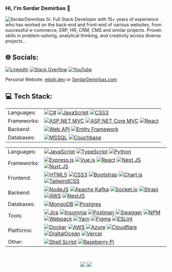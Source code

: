 ### Hi, I'm Serdar Demirbas 👋

<img src="https://komarev.com/ghpvc/?username=SerdarDemirbas&label=Profile%20views&color=0e75b6&style=flat" alt="SerdarDemirbas" />
Sr. Full Stack Developer with 15+ years of experience who has worked on the back-end and front-end of various websites, from successful e-commerce, ERP, HR, CRM, CMS and similar projects. Proven skills in problem-solving, analytical thinking, and creativity across diverse projects. .



## 🌐 Socials:
[![LinkedIn](https://img.shields.io/badge/LinkedIn-%230077B5.svg?logo=linkedin&logoColor=white)](https://linkedin.com/in/serdar-demirbas) [![Stack Overflow](https://img.shields.io/badge/-Stackoverflow-FE7A16?logo=stack-overflow&logoColor=white)](https://stackoverflow.com/users/1425766/splat1985) [![YouTube](https://img.shields.io/badge/YouTube-%23FF0000.svg?logo=YouTube&logoColor=white)](https://youtube.com/@SerdarDemirbas) 

Personal Website: [mkdir.dev](https://mkdir.dev) or [SerdarDemirbas.com](https://www.SerdarDemirbas.com.tr/)

## 💻 Tech Stack:

<table>
  <tr>
    <td valign="middle">
      <span>Languages:</span>
    </td>
    <td valign="middle">
      <a href="#"><img alt="C#" src="https://img.shields.io/badge/C%23-%23239120.svg?style=flat-square&logo=c-sharp&logoColor=white"></a>
      <a href="#"><img alt="JavaScript" src="https://img.shields.io/badge/javascript-%23323330.svg?style=flat-square&logo=javascript&logoColor=%23F7DF1E"></a>
      <a href="#"><img alt="CSS3" src="https://img.shields.io/badge/css3-%231572B6.svg?style=flat-square&logo=css3&logoColor=white"></a>
    </td>
  </tr>
  <tr>
    <td valign="middle">
      <span>Frameworks:</span>
    </td>
    <td valign="middle">
      <a href="#"><img alt="ASP.NET MVC" src="https://img.shields.io/badge/ASP.NET%20MVC-%230078D7.svg?style=flat-square&logo=dotnet&logoColor=white"></a>
      <a href="#"><img alt="ASP.NET Core MVC" src="https://img.shields.io/badge/ASP.NET%20Core-%230078D7.svg?style=flat-square&logo=dotnet&logoColor=white"></a>
      <a href="#"><img alt="React" src="https://img.shields.io/badge/react-%2320232a.svg?style=flat-square&logo=react&logoColor=%2361DAFB"></a>
    </td>
  </tr>
  <tr>
    <td valign="middle">
      <span>Backend:</span>
    </td>
    <td valign="middle">
      <a href="#"><img alt="Web API" src="https://img.shields.io/badge/Web%20API-%230078D7.svg?style=flat-square&logo=dotnet&logoColor=white"></a>
      <a href="#"><img alt="Entity Framework" src="https://img.shields.io/badge/Entity%20Framework-%230078D7.svg?style=flat-square&logo=dotnet&logoColor=white"></a>
    </td>
  </tr>
  <tr>
    <td valign="middle">
      <span>Databases:</span>
    </td>
    <td valign="middle">
      <a href="#"><img alt="MSSQL" src="https://img.shields.io/badge/MSSQL-%23CC2927.svg?style=flat-square&logo=microsoft-sql-server&logoColor=white"></a>
      <a href="#"><img alt="Couchbase" src="https://img.shields.io/badge/Couchbase-%23ED2226.svg?style=flat-square&logo=couchbase&logoColor=white"></a>
    </td>
  </tr>
</table>




<table>
  <tr>
    <td valign="middle">
      <span>Languages:</span>
    </td>
    <td valign="middle">
      <a href="#"><img alt="JavaScript" src="https://img.shields.io/badge/javascript-%23323330.svg?style=flat-square&logo=javascript&logoColor=%23F7DF1E"></a>
      <a href="#"><img alt="TypeScript" src="https://img.shields.io/badge/typescript-%23007ACC.svg?style=flat-square&logo=typescript&logoColor=white"></a>
      <a href="#"><img alt="Python" src="https://img.shields.io/badge/python-3670A0?style=flat-square&logo=python&logoColor=ffdd54"></a>
    </td>
  </tr>
  <tr>
    <td valign="middle">
      <span>Frameworks:</span>
    </td>
    <td valign="middle">
      <a href="#"><img alt="Express.js" src="https://img.shields.io/badge/express.js-%23404d59.svg?style=flat-square&logo=express&logoColor=%2361DAFB"></a>
      <a href="#"><img alt="Vue.js" src="https://img.shields.io/badge/vue.js-%2335495e.svg?style=flat-square&logo=vuedotjs&logoColor=%234FC08D"></a>
      <a href="#"><img alt="React" src="https://img.shields.io/badge/react-%2320232a.svg?style=flat-square&logo=react&logoColor=%2361DAFB"></a>
      <a href="#"><img alt="Next JS" src="https://img.shields.io/badge/Next-black?style=flat-square&logo=next.js&logoColor=white"></a>
      <a href="#"><img alt="Nuxt JS" src="https://img.shields.io/badge/Nuxt-002E3B?style=flat-square&logo=nuxt.js&logoColor=#00DC82"></a>
    </td>
  </tr>
  <tr>
    <td valign="middle">
      <span>Frontend:</span>
    </td>
    <td valign="middle">
      <a href="#"><img alt="HTML5" src="https://img.shields.io/badge/html5-%23E34F26.svg?style=flat-square&logo=html5&logoColor=white"></a>
      <a href="#"><img alt="CSS3" src="https://img.shields.io/badge/css3-%231572B6.svg?style=flat-square&logo=css3&logoColor=white"></a>
      <a href="#"><img alt="Bootstrap" src="https://img.shields.io/badge/bootstrap-%238511FA.svg?style=flat-square&logo=bootstrap&logoColor=white"></a>
      <a href="#"><img alt="Chart.js" src="https://img.shields.io/badge/chart.js-F5788D.svg?style=flat-square&logo=chart.js&logoColor=white"></a>
      <a href="#"><img alt="TailwindCSS" src="https://img.shields.io/badge/tailwindcss-%2338B2AC.svg?style=flat-square&logo=tailwind-css&logoColor=white"></a>
    </td>
  </tr>
  <tr>
    <td valign="middle">
      <span>Backend:</span>
    </td>
    <td valign="middle">
      <a href="#"><img alt="NodeJS" src="https://img.shields.io/badge/node.js-6DA55F?style=flat-square&logo=node.js&logoColor=white"></a>
      <a href="#"><img alt="Apache Kafka" src="https://img.shields.io/badge/apachekafka-231F20.svg?style=flat-square&logo=apachekafka&logoColor=white&color=%23231F20"></a>
      <a href="#"><img alt="Socket.io" src="https://img.shields.io/badge/Socket.io-black?style=flat-square&logo=socket.io&badgeColor=010101"></a>
      <a href="#"><img alt="Strapi" src="https://img.shields.io/badge/strapi-%232E7EEA.svg?style=flat-square&logo=strapi&logoColor=white"></a>
      <a href="#"><img alt="AWS" src="https://img.shields.io/badge/AWS-%23FF9900.svg?style=flat-square&logo=amazon-aws&logoColor=white"></a>
      <a href="#"><img alt="NestJS" src="https://img.shields.io/badge/nestjs-%23E0234E.svg?style=flat-square&logo=nestjs&logoColor=white"></a>
    </td>
  </tr>
  <tr>
    <td valign="middle">
      <span>Databases:</span>
    </td>
    <td valign="middle">
      <a href="#"><img alt="MongoDB" src="https://img.shields.io/badge/MongoDB-%234ea94b.svg?style=flat-square&logo=mongodb&logoColor=white"></a>
      <a href="#"><img alt="Postgres" src="https://img.shields.io/badge/postgres-%23316192.svg?style=flat-square&logo=postgresql&logoColor=white"></a>
    </td>
  </tr>
  <tr>
    <td valign="middle">
      <span>Tools:</span>
    </td>
    <td valign="middle">
      <a href="#"><img alt="Jira" src="https://img.shields.io/badge/jira-%230A0FFF.svg?style=flat-square&logo=jira&logoColor=white"></a>
      <a href="#"><img alt="Insomnia" src="https://img.shields.io/badge/Insomnia-black?style=flat-square&logo=insomnia&logoColor=5849BE"></a>
      <a href="#"><img alt="Postman" src="https://img.shields.io/badge/Postman-FF6C37?style=flat-square&logo=postman&logoColor=white"></a>
      <a href="#"><img alt="Swagger" src="https://img.shields.io/badge/-Swagger-%23Clojure?style=flat-square&logo=swagger&logoColor=white"></a>
      <a href="#"><img alt="NPM" src="https://img.shields.io/badge/NPM-%23CB3837.svg?style=flat-square&logo=npm&logoColor=white"></a>
      <a href="#"><img alt="Webpack" src="https://img.shields.io/badge/webpack-%238DD6F9.svg?style=flat-square&logo=webpack&logoColor=black"></a>
      <a href="#"><img alt="Yarn" src="https://img.shields.io/badge/yarn-%232C8EBB.svg?style=flat-square&logo=yarn&logoColor=white"></a>
      <a href="#"><img alt="Figma" src="https://img.shields.io/badge/figma-%23F24E1E.svg?style=flat-square&logo=figma&logoColor=white"></a>
      <a href="#"><img alt="ESLint" src="https://img.shields.io/badge/ESLint-4B3263?style=flat-square&logo=eslint&logoColor=white"></a>
    </td>
  </tr>
  <tr>
    <td valign="middle">
      <span>Platforms:</span>
    </td>
    <td valign="middle">
      <a href="#"><img alt="Docker" src="https://img.shields.io/badge/docker-%230db7ed.svg?style=flat-square&logo=docker&logoColor=white"></a>
      <a href="#"><img alt="AWS" src="https://img.shields.io/badge/AWS-%23FF9900.svg?style=flat-square&logo=amazon-aws&logoColor=white"></a>
      <a href="#"><img alt="Azure" src="https://img.shields.io/badge/azure-%230072C6.svg?style=flat-square&logo=microsoftazure&logoColor=white"></a>
      <a href="#"><img alt="Cloudflare" src="https://img.shields.io/badge/Cloudflare-F38020?style=flat-square&logo=Cloudflare&logoColor=white"></a>
      <a href="#"><img alt="DigitalOcean" src="https://img.shields.io/badge/DigitalOcean-%230167ff.svg?style=flat-square&logo=digitalOcean&logoColor=white"></a>
      <a href="#"><img alt="Vercel" src="https://img.shields.io/badge/vercel-%23000000.svg?style=flat-square&logo=vercel&logoColor=white"></a>
    </td>
  </tr>
  <tr>
    <td valign="middle">
      <span>Other:</span>
    </td>
    <td valign="middle">
      <a href="#"><img alt="Shell Script" src="https://img.shields.io/badge/shell_script-%23121011.svg?style=flat-square&logo=gnu-bash&logoColor=white"></a>
      <a href="#"><img alt="Raspberry Pi" src="https://img.shields.io/badge/-RaspberryPi-C51A4A?style=flat-square&logo=Raspberry-Pi"></a>
    </td>
  </tr>
</table>

</br>

<p align=center>
  <img src ="https://github-readme-stats.vercel.app/api?username=SerdarDemirbas&show_icons=true&count_private=true&theme=darcula&hide_border=true&hide=issues,contribs&bg_color=00000000">
  <img src ="https://github-readme-stats.vercel.app/api/top-langs/?username=SerdarDemirbas&layout=compact&hide_border=true&theme=darcula&bg_color=00000000&langs_count=6&hide=jupyter%20notebook,tex,css,php&exclude_repo=Pacman-AI">
</p>

<!--
**SerdarDemirbas/SerdarDemirbas** is a ✨ _special_ ✨ repository because its `README.md` (this file) appears on your GitHub profile.

Here are some ideas to get you started:

- 🔭 I’m currently working on ...
- 🌱 I’m currently learning ...
- 👯 I’m looking to collaborate on ...
- 🤔 I’m looking for help with ...
- 💬 Ask me about ...
- 📫 How to reach me: ...
- 😄 Pronouns: ...
- ⚡ Fun fact: ...
-->

